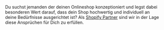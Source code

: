 Du suchst jemanden der deinen Onlineshop konzeptioniert und legst dabei besonderen Wert darauf, dass dein Shop hochwertig und individuell an deine Bedürfnisse ausgerichtet ist? Als <a href="https://www.shopify.com/?utm_source=jumplink.eu" target="_blank" title="Shopify">Shopify Partner</a> sind wir in der Lage diese Ansprüchen für Dich zu erfüllen.